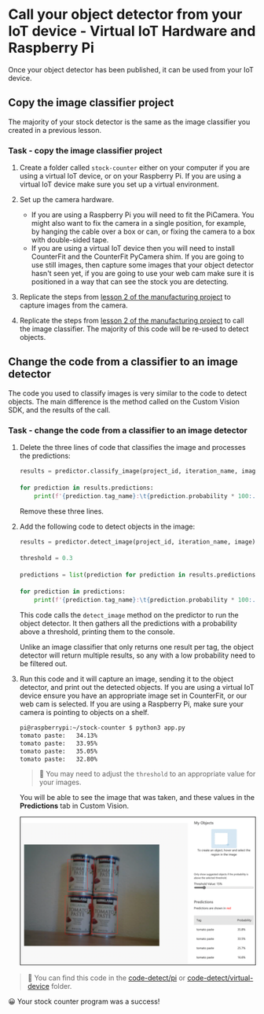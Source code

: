 # Call your object detector from your IoT device - Virtual IoT Hardware and Raspberry Pi

Once your object detector has been published, it can be used from your IoT device.

## Copy the image classifier project

The majority of your stock detector is the same as the image classifier you created in a previous lesson.

### Task - copy the image classifier project

1. Create a folder called `stock-counter` either on your computer if you are using a virtual IoT device, or on your Raspberry Pi. If you are using a virtual IoT device make sure you set up a virtual environment.

1. Set up the camera hardware.

    * If you are using a Raspberry Pi you will need to fit the PiCamera. You might also want to fix the camera in a single position, for example, by hanging the cable over a box or can, or fixing the camera to a box with double-sided tape.
    * If you are using a virtual IoT device then you will need to install CounterFit and the CounterFit PyCamera shim. If you are going to use still images, then capture some images that your object detector hasn't seen yet, if you are going to use your web cam make sure it is positioned in a way that can see the stock you are detecting.

1. Replicate the steps from [lesson 2 of the manufacturing project](../../../4-manufacturing/lessons/2-check-fruit-from-device/README.md#task---capture-an-image-using-an-iot-device) to capture images from the camera.

1. Replicate the steps from [lesson 2 of the manufacturing project](../../../4-manufacturing/lessons/2-check-fruit-from-device/README.md#task---classify-images-from-your-iot-device) to call the image classifier. The majority of this code will be re-used to detect objects.

## Change the code from a classifier to an image detector

The code you used to classify images is very similar to the code to detect objects. The main difference is the method called on the Custom Vision SDK, and the results of the call.

### Task - change the code from a classifier to an image detector

1. Delete the three lines of code that classifies the image and processes the predictions:

    ```python
    results = predictor.classify_image(project_id, iteration_name, image)
    
    for prediction in results.predictions:
        print(f'{prediction.tag_name}:\t{prediction.probability * 100:.2f}%')
    ```

    Remove these three lines.

1. Add the following code to detect objects in the image:

    ```python
    results = predictor.detect_image(project_id, iteration_name, image)

    threshold = 0.3
    
    predictions = list(prediction for prediction in results.predictions if prediction.probability > threshold)
    
    for prediction in predictions:
        print(f'{prediction.tag_name}:\t{prediction.probability * 100:.2f}%')
    ```

    This code calls the `detect_image` method on the predictor to run the object detector. It then gathers all the predictions with a probability above a threshold, printing them to the console.

    Unlike an image classifier that only returns one result per tag, the object detector will return multiple results, so any with a low probability need to be filtered out.

1. Run this code and it will capture an image, sending it to the object detector, and print out the detected objects. If you are using a virtual IoT device ensure you have an appropriate image set in CounterFit, or our web cam is selected. If you are using a Raspberry Pi, make sure your camera is pointing to objects on a shelf.

    ```output
    pi@raspberrypi:~/stock-counter $ python3 app.py 
    tomato paste:   34.13%
    tomato paste:   33.95%
    tomato paste:   35.05%
    tomato paste:   32.80%
    ```

    > 💁 You may need to adjust the `threshold` to an appropriate value for your images.

    You will be able to see the image that was taken, and these values in the **Predictions** tab in Custom Vision.

    ![4 cans of tomato paste on a shelf with predictions for the 4 detections of 35.8%, 33.5%, 25.7% and 16.6%](../../../images/custom-vision-stock-prediction.png)

> 💁 You can find this code in the [code-detect/pi](code-detect/pi) or [code-detect/virtual-device](code-detect/virtual-device) folder.

😀 Your stock counter program was a success!
